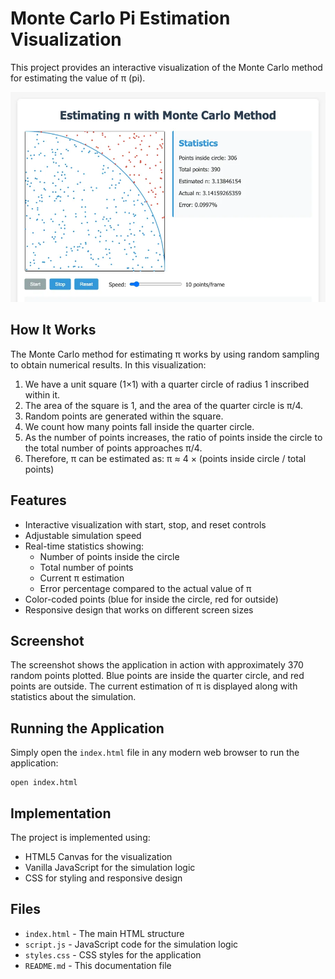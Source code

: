 # Monte Carlo Pi Estimation Visualization

This project provides an interactive visualization of the Monte Carlo method for estimating the value of π (pi).

![Monte Carlo Pi Estimation](screenshot.png)

## How It Works

The Monte Carlo method for estimating π works by using random sampling to obtain numerical results. In this visualization:

1. We have a unit square (1×1) with a quarter circle of radius 1 inscribed within it.
2. The area of the square is 1, and the area of the quarter circle is π/4.
3. Random points are generated within the square.
4. We count how many points fall inside the quarter circle.
5. As the number of points increases, the ratio of points inside the circle to the total number of points approaches π/4.
6. Therefore, π can be estimated as: π ≈ 4 × (points inside circle / total points)

## Features

- Interactive visualization with start, stop, and reset controls
- Adjustable simulation speed
- Real-time statistics showing:
  - Number of points inside the circle
  - Total number of points
  - Current π estimation
  - Error percentage compared to the actual value of π
- Color-coded points (blue for inside the circle, red for outside)
- Responsive design that works on different screen sizes

## Screenshot

The screenshot shows the application in action with approximately 370 random points plotted. Blue points are inside the quarter circle, and red points are outside. The current estimation of π is displayed along with statistics about the simulation.

## Running the Application

Simply open the `index.html` file in any modern web browser to run the application:

```
open index.html
```

## Implementation

The project is implemented using:

- HTML5 Canvas for the visualization
- Vanilla JavaScript for the simulation logic
- CSS for styling and responsive design

## Files

- `index.html` - The main HTML structure
- `script.js` - JavaScript code for the simulation logic
- `styles.css` - CSS styles for the application
- `README.md` - This documentation file
